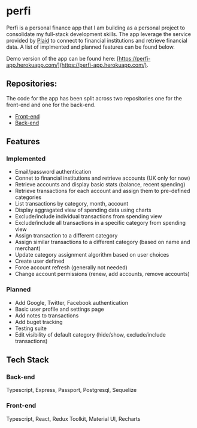 # perfi

Perfi is a personal finance app that I am building as a personal project to consolidate my full-stack development skills.
The app leverage the service provided by [Plaid](https://plaid.com/) to connect to financial institutions and retrieve financial data.
A list of implmented and planned features can be found below.

Demo version of the app can be found here: [https://perfi-app.herokuapp.com/](https://perfi-app.herokuapp.com/).

## Repositories:

The code for the app has been split across two repositories one for the front-end and one for the back-end.

- [Front-end](https://github.com/Mirthis/perfi-frontend)
- [Back-end](https://github.com/Mirthis/perfi-backend)

## Features

### Implemented

- Email/password authentication
- Connet to financial institutions and retrieve accounts (UK only for now)
- Retrieve accounts and display basic stats (balance, recent spending)
- Retrieve transactions for each account and assign them to pre-defined categories
- List transactions by category, month, account
- Display aggragated view of spending data using charts
- Exclude/include individual transactions from spending view
- Exclude/include all transactions in a specific category from spending view
- Assign transaction to a different category
- Assign similar transactions to a different category (based on name and merchant)
- Update category assignment algorithm based on user choices
- Create user defined
- Force account refresh (generally not needed)
- Change account permissions (renew, add accounts, remove accounts)

### Planned

- Add Google, Twitter, Facebook authentication
- Basic user profile and settings page
- Add notes to transactions
- Add buget tracking
- Testing suite
- Edit visibility of default category (hide/show, exclude/include transactions)

## Tech Stack

### Back-end

Typescript, Express, Passport, Postgresql, Sequelize

### Front-end

Typescript, React, Redux Toolkit, Material UI, Recharts
